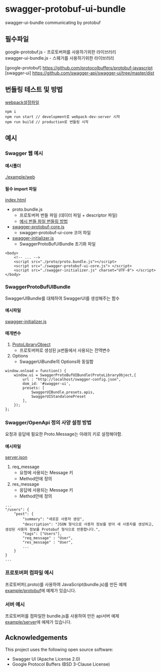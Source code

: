 # swagger-protobuf-ui-bundle
swagger-ui-bundle communicating by protobuf

## 필수파일
google-protobuf.js - 프로토버퍼를 사용하기위한 라이브러리<br/>
swagger-ui-bundle.js - 스웨거를 사용하기위한 라이브러리

[google-protobuf] https://github.com/protocolbuffers/protobuf-javascript<br/>
[swagger-ui] https://github.com/swagger-api/swagger-ui/tree/master/dist

## 번들링 테스트 및 방법
[webpack설정파일](./webpack.config.js)

```
npm i
npm run start // development로 webpack-dev-server 시작
npm run build // production로 번들링 시작
```

## 예시
### Swagger 웹 예시

#### 예시폴더
[./example/web](./example/web)

#### 필수 import 파일
[index.html](./example/web/index.html)

- proto.bundle.js
    - 프로토버퍼 번들 파일 (데이터 파일 + descriptor 파일)
    - [예시 번들 파일 번들링 방법](./example/protobuf/README.md)
- [swagger-protobuf-core.js](./example/web/swagger-protobuf-core.js)
    - swagger-protobuf-ui-core 코어 파일
- [swagger-initializer.js](./example/web/swagger-initializer.js)
    - SwaggerProtoBufUIBundle 초기화 파일

```
<body>
    <!-- ... -->
    <script src="./proto/proto.bundle.js"></script>
    <script src="./swagger-protobuf-ui-core.js"> </script>
    <script src="./swagger-initializer.js" charset="UTF-8"> </script>
</body>
```

### SwaggerProtoBufUIBundle
SwaggerUIBundle를 대체하여 SwaggerUI를 생성해주는 함수

#### 예시파일
[swagger-initializer.js](./example/web/swagger-initializer.js)

#### 매개변수
1. [ProtoLibraryObject](./example/protobuf/webpack.config.js#L12)
    - 프로토버퍼로 생성된 js번들에서 사용되는 전역변수
2. Options
    - SwaggerUiBundle의 Options와 동일함
```
window.onload = function() {
	window.ui = SwaggerProtoBufUIBundle(ProtoLibraryObject,{
        url : "http://localhost/swagger-config.json",
        dom_id: '#swagger-ui',
        presets: [
            SwaggerUIBundle.presets.apis,
            SwaggerUIStandalonePreset
        ],
    });
};
```

### Swagger/OpenApi 정의 사양 설정 방법
요청과 응답에 필요한 Proto.Message는 아래의 키로 설정해야함.

#### 예시파일
[server.json](./example/web/server.json)

1. req_message
    - 요청에 사용되는 Message 키
    - Method안에 정의
2. res_message
    - 응답에 사용되는 Message 키
    - Method안에 정의
```
...
"/users": {
    "post": {
        "summary": "새로운 사용자 생성",
        "description": "JSON 형식으로 사용자 정보를 받아 새 사용자를 생성하고, 생성된 사용자 정보를 Protobuf 형식으로 반환합니다.",
        "tags": ["Users"],
        "req_message" : "User",
        "res_message" : "User",
        ...
    }
}
...
```

### 프로토버퍼 컴파일 예시
프로토버퍼(.proto)를 사용하여 JavaScript(bundle.js)를 만든 예제<br/>
[example/protobuf](./example/protobuf)에 예제가 있습니다.

### 서버 예시
프로토버퍼를 컴파일한 bundle.js를 사용하여 만든 api서버 예제<br/>
[example/server]((./example/server))에 예제가 있습니다.

## Acknowledgements

This project uses the following open source software:

- Swagger UI (Apache License 2.0)
- Google Protocol Buffers (BSD 3-Clause License)